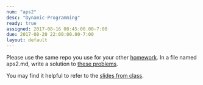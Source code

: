 ```yaml
---
num: "aps2"
desc: "Dynamic-Programming"
ready: true
assigned: 2017-08-16 08:45:00.00-7:00
due: 2017-08-20 22:00:00.00-7:00
layout: default
---
```


Please use the same repo you use for your other [homework](/hwk/h01/). In a file named aps2.md, write a solution to [these problems](/hwk/aps2/aps2problems.pdf). 

You may find it helpful to refer to the [slides from class](/hwk/aps2/aps2NotesAug16.pptx).
